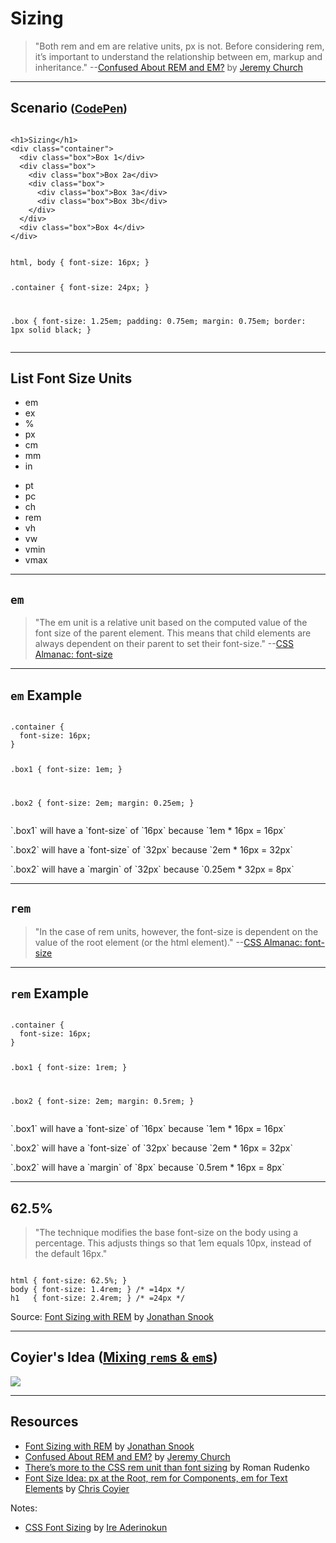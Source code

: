 # Sizing
<!-- .slide: data-state="backEndBrian juniorJacob" -->

> "Both rem and em are relative units, px is not. Before considering rem, it’s important to understand the relationship between em, markup and inheritance." --[Confused About REM and EM?](https://j.eremy.net/confused-about-rem-and-em/) by [Jeremy Church](jeremybchurch)

------

## Scenario <small>([CodePen](http://codepen.io/elijahmanor/pen/VLKaVN?editors=110))</small><!-- .element style="vertical-align: middle;" -->
<!-- .slide: data-state="backEndBrian juniorJacob" -->

<div class="Split">
  <div class="Split-column">
    <pre class="language-markup"><code>
&lt;h1&gt;Sizing&lt;/h1&gt;
&lt;div class="container"&gt;
  &lt;div class="box"&gt;Box 1&lt;/div&gt;
  &lt;div class="box"&gt;
    &lt;div class="box"&gt;Box 2a&lt;/div&gt;
    &lt;div class="box"&gt;
      &lt;div class="box"&gt;Box 3a&lt;/div&gt;
      &lt;div class="box"&gt;Box 3b&lt;/div&gt;
    &lt;/div&gt;
  &lt;/div&gt;
  &lt;div class="box"&gt;Box 4&lt;/div&gt;
&lt;/div&gt;</code></pre>
  </div>
  <div class="Split-column">
    <pre class="language-css"><code>
html, body { font-size: 16px; }

.container {
font-size: 24px;
}

.box {
font-size: 1.25em;
padding: 0.75em;
margin: 0.75em;
border: 1px solid black;
}</code></pre>
  </div>
</div>

------

## List Font Size Units
<!-- .slide: data-state="backEndBrian juniorJacob" -->

<div class="Split">
  <div class="Split-column">
    <ul>
      <li>em</li>
      <li>ex</li>
      <li>%</li>
      <li>px</li>
      <li>cm</li>
      <li>mm</li>
      <li>in</li>
    </ul>
  </div>
  <div class="Split-column">
    <ul>
      <li>pt</li>
      <li>pc</li>
      <li>ch</li>
      <li>rem</li>
      <li>vh</li>
      <li>vw</li>
      <li>vmin</li>
      <li>vmax</li>
    </ul>
  </div>
</div>

------

## `em`
<!-- .slide: data-state="backEndBrian juniorJacob" -->

> "The em unit is a relative unit based on the computed value of the font size of the parent element. This means that child elements are always dependent on their parent to set their font-size." --[CSS Almanac: font-size](https://css-tricks.com/almanac/properties/f/font-size/)

------

## `em` Example
<!-- .slide: data-state="backEndBrian juniorJacob" -->

<div class="Split">
  <div class="Split-column">
  <pre class="language-css"><code>
.container {
  font-size: 16px;
}

.box1 {
  font-size: 1em;
}

.box2 {
  font-size: 2em;
  margin: 0.25em;
}</code></pre>
  </div>
  <div class="Split-column">
    <p>`.box1` will have a  `font-size` of `16px` because `1em * 16px = 16px`</p>
    <p>`.box2` will have a  `font-size` of `32px` because `2em * 16px = 32px`</p>
    <p>`.box2` will have a  `margin` of `32px` because `0.25em * 32px = 8px`</p>
  </div>
</div>

------

## `rem`
<!-- .slide: data-state="backEndBrian juniorJacob" -->

> "In the case of rem units, however, the font-size is dependent on the value of the root element (or the html element)." --[CSS Almanac: font-size](https://css-tricks.com/almanac/properties/f/font-size/)

------

## `rem` Example
<!-- .slide: data-state="backEndBrian juniorJacob" -->

<div class="Split">
  <div class="Split-column">
  <pre class="language-css"><code>
.container {
  font-size: 16px;
}

.box1 {
  font-size: 1rem;
}

.box2 {
  font-size: 2em;
  margin: 0.5rem;
}</code></pre>
  </div>
  <div class="Split-column">
    <p>`.box1` will have a  `font-size` of `16px` because `1em * 16px = 16px`</p>
    <p>`.box2` will have a  `font-size` of `32px` because `2em * 16px = 32px`</p>
    <p>`.box2` will have a  `margin` of `8px` because `0.5rem * 16px = 8px`</p>
  </div>
</div>

------

## 62.5%
<!-- .slide: data-state="backEndBrian juniorJacob midLevelMelissa" -->

> "The technique modifies the base font-size on the body using a percentage. This adjusts things so that 1em equals 10px, instead of the default 16px."

<pre class="language-css"><code>
html { font-size: 62.5%; }
body { font-size: 1.4rem; } /* =14px */
h1   { font-size: 2.4rem; } /* =24px */</code></pre>

Source: [Font Sizing with REM](http://snook.ca/archives/html_and_css/font-size-with-rem) by [Jonathan Snook](https://twitter.com/snookca)

------

## Coyier's Idea ([Mixing `rem`s & `em`s](https://css-tricks.com/rems-ems/))
<!-- .slide: data-state="backEndBrian juniorJacob midLevelMelissa" -->

![](./imgs/csstricks-ems-rems.svg)

------

## Resources
<!-- .slide: data-state="backEndBrian juniorJacob midLevelMelissa" -->

* [Font Sizing with REM](http://snook.ca/archives/html_and_css/font-size-with-rem) by [Jonathan Snook](https://twitter.com/snookca)
* [Confused About REM and EM?](https://j.eremy.net/confused-about-rem-and-em/) by [Jeremy Church](jeremybchurch)
* [There’s more to the CSS rem unit than font sizing](https://css-tricks.com/theres-more-to-the-css-rem-unit-than-font-sizing/) by Roman Rudenko
* [Font Size Idea: px at the Root, rem for Components, em for Text Elements](https://css-tricks.com/rems-ems/) by [Chris Coyier](http://twitter.com/chriscoyier)

Notes:

* [CSS Font Sizing](http://bitsofco.de/2015/css-font-sizing/) by [Ire Aderinokun](https://twitter.com/ireaderinokun)
